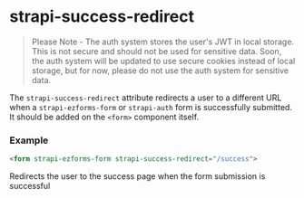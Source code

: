 # strapi-success-redirect

> Please Note - The auth system stores the user's JWT in local storage.  This is not secure and should not be used for sensitive data.  Soon, the auth system will be updated to use secure cookies instead of local storage, but for now, please do not use the auth system for sensitive data.

The `strapi-success-redirect` attribute redirects a user to a different URL when a `strapi-ezforms-form` or `strapi-auth` form is successfully submitted. It should be added on the `<form>` component itself.

### Example

```html
<form strapi-ezforms-form strapi-success-redirect="/success">
```

Redirects the user to the success page when the form submission is successful